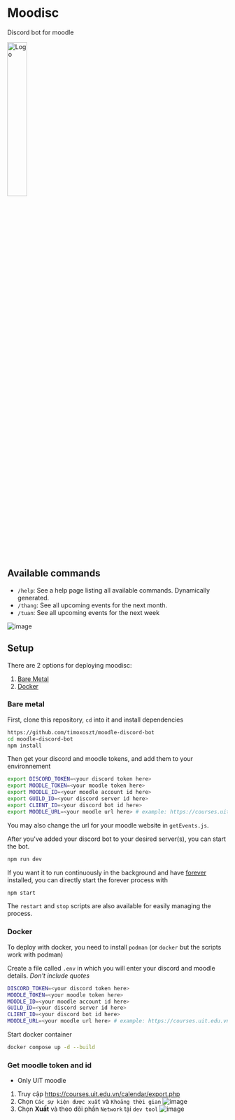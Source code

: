 # Moodisc
Discord bot for moodle

<img src="img/moodisc.png" width="30%" alt="Logo">

## Available commands

- `/help`: See a help page listing all available commands. Dynamically generated.
- `/thang`: See all upcoming events for the next month.
- `/tuan`: See all upcoming events for the next week

![image](https://user-images.githubusercontent.com/75104235/230538327-c7403582-40a5-44cc-9f6a-7c813227b931.png)

## Setup

There are 2 options for deploying moodisc:

1. [Bare Metal](#bare-metal)
2. [Docker](#docker)

### Bare metal

First, clone this repository, `cd` into it and install dependencies
```bash
https://github.com/timoxoszt/moodle-discord-bot
cd moodle-discord-bot
npm install
```
Then get your discord and moodle tokens, and add them to your environnement
```bash
export DISCORD_TOKEN=<your discord token here>
export MOODLE_TOKEN=<your moodle token here>
export MOODLE_ID=<your moodle account id here>
export GUILD_ID=<your discord server id here>
export CLIENT_ID=<your discord bot id here>
export MOODLE_URL=<your moodle url here> # example: https://courses.uit.edu.vn/
```

You may also change the url for your moodle website in `getEvents.js`.

After you've added your discord bot to your desired server(s), you can start the bot.
```bash
npm run dev
```

If you want it to run continuously in the background and have [forever](https://www.npmjs.com/package/forever) installed,
you can directly start the forever process with
```bash
npm start
```
The `restart` and `stop` scripts are also available for easily managing the process.


### Docker

To deploy with docker, you need to install `podman` (or `docker` but the scripts work with podman)

Create a file called `.env` in which you will enter your discord and moodle details. *Don't include quotes*

```bash
DISCORD_TOKEN=<your discord token here>
MOODLE_TOKEN=<your moodle token here>
MOODLE_ID=<your moodle account id here>
GUILD_ID=<your discord server id here>
CLIENT_ID=<your discord bot id here>
MOODLE_URL=<your moodle url here> # example: https://courses.uit.edu.vn/
```
Start docker container
```bash
docker compose up -d --build
```
### Get moodle token and id
- Only UIT moodle
1. Truy cập https://courses.uit.edu.vn/calendar/export.php
2. Chọn `Các sự kiện được xuất` và `Khoảng thời gian`
![image](https://user-images.githubusercontent.com/75104235/230539058-d5d0bb38-3990-4ec1-a337-5229375e437d.png)
3. Chọn <b>Xuất</b> và theo dõi phần `Network` tại `dev tool`
![image](https://user-images.githubusercontent.com/75104235/230539605-87d3ee21-0d8a-4bf5-b6f6-37c539922dac.png)
